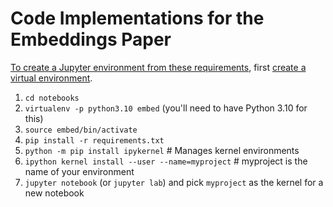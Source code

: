 # Code Implementations for the Embeddings Paper

[To create a Jupyter environment from these requirements](https://vickiboykis.com/2020/02/18/lauching-a-jupyter-notebook-from-within-a-virtual-environment/), first [create a virtual environment](https://gifted-bohr-74bf66.netlify.app/).

1. `cd notebooks`
2. `virtualenv -p python3.10 embed` (you'll need to have Python 3.10 for this)
3. `source embed/bin/activate`
4. `pip install -r requirements.txt`
5. `python -m pip install ipykernel`  # Manages kernel environments
6. `ipython kernel install --user --name=myproject` # myproject is the name of your environment
7. `jupyter notebook` (or `jupyter lab`) and pick `myproject` as the kernel for a new notebook


